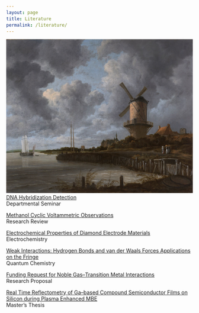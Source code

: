 ```yaml
---
layout: page
title: Literature
permalink: /literature/
---
```


<img src="/image/JacobVanRuisdael.Windmill.jpg" alt="ruisdael">

<br>
<a href="/link/dna-hybridization-detection.pdf">DNA Hybridization Detection</a>
<br>
Departmental Seminar

<a href="/link/methanol-cyclic-voltammetric-observations.pdf">Methanol Cyclic Voltammetric Observations</a>
<br>
Research Review

<a href="/link/electrochemical-properties-of-diamond-electrode-materials.pdf">Electrochemical Properties of Diamond Electrode Materials</a>
<br>
Electrochemistry

<a href="/link/weak-interactions-hydrogen-bonds-and-van-der-waals-forces-applications-on-the-fringe.pdf">Weak Interactions: Hydrogen Bonds and van der Waals Forces Applications on the Fringe</a>
<br>
Quantum Chemistry

<a href="/link/funding-request-for-noble-gas-transition-metal-interactions.pdf">Funding Request for Noble Gas–Transition Metal Interactions</a>
<br>
Research Proposal

<a href="/link/real-time-reflectometry-of-ga-based-compound-semiconductor-films-on-silicon-during-plasma-enhanced-molecular-beam-epitaxy.pdf">Real Time Reflectometry of Ga–based Compound Semiconductor Films on Silicon during Plasma Enhanced MBE</a>
<br>
Master’s Thesis
